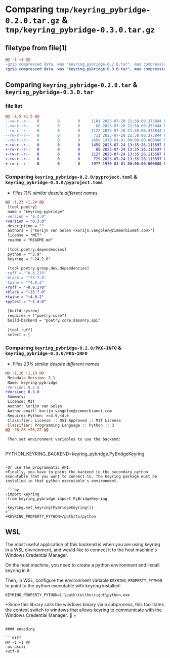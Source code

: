 # Comparing `tmp/keyring_pybridge-0.2.0.tar.gz` & `tmp/keyring_pybridge-0.3.0.tar.gz`

## filetype from file(1)

```diff
@@ -1 +1 @@
-gzip compressed data, was "keyring_pybridge-0.2.0.tar", max compression
+gzip compressed data, was "keyring_pybridge-0.3.0.tar", max compression
```

## Comparing `keyring_pybridge-0.2.0.tar` & `keyring_pybridge-0.3.0.tar`

### file list

```diff
@@ -1,5 +1,5 @@
--rw-r--r--   0        0        0     1181 2023-07-20 21:38:00.373844 keyring_pybridge-0.2.0/README.md
--rw-r--r--   0        0        0       68 2023-07-20 21:38:00.373844 keyring_pybridge-0.2.0/keyring_pybridge/__init__.py
--rw-r--r--   0        0        0     1122 2023-07-20 21:38:00.373844 keyring_pybridge-0.2.0/keyring_pybridge/backend.py
--rw-r--r--   0        0        0      711 2023-07-20 21:38:00.373844 keyring_pybridge-0.2.0/pyproject.toml
--rw-r--r--   0        0        0     1699 1970-01-01 00:00:00.000000 keyring_pybridge-0.2.0/PKG-INFO
+-rw-r--r--   0        0        0     1459 2023-07-24 13:35:26.115597 keyring_pybridge-0.3.0/README.md
+-rw-r--r--   0        0        0       68 2023-07-24 13:35:26.115597 keyring_pybridge-0.3.0/keyring_pybridge/__init__.py
+-rw-r--r--   0        0        0     2127 2023-07-24 13:35:26.115597 keyring_pybridge-0.3.0/keyring_pybridge/backend.py
+-rw-r--r--   0        0        0      729 2023-07-24 13:35:26.115597 keyring_pybridge-0.3.0/pyproject.toml
+-rw-r--r--   0        0        0     1977 1970-01-01 00:00:00.000000 keyring_pybridge-0.3.0/PKG-INFO
```

### Comparing `keyring_pybridge-0.2.0/pyproject.toml` & `keyring_pybridge-0.3.0/pyproject.toml`

 * *Files 11% similar despite different names*

```diff
@@ -1,23 +1,24 @@
 [tool.poetry]
 name = "keyring-pybridge"
-version = "0.2.0"
+version = "0.3.0"
 description = ""
 authors = ["Korijn van Golen <korijn.vangolen@zimmerbiomet.com>"]
 license = "MIT"
 readme = "README.md"
 
 [tool.poetry.dependencies]
 python = "^3.9"
 keyring = "~24.2.0"
 
 [tool.poetry.group.dev.dependencies]
-ruff = "^0.0.278"
-black = "^23.7.0"
-twine = "^4.0.2"
+ruff = "~0.0.278"
+black = "~23.7.0"
+twine = "~4.0.2"
+pytest = "~7.4.0"
 
 [build-system]
 requires = ["poetry-core"]
 build-backend = "poetry.core.masonry.api"
 
 [tool.ruff]
 select = [
```

### Comparing `keyring_pybridge-0.2.0/PKG-INFO` & `keyring_pybridge-0.3.0/PKG-INFO`

 * *Files 23% similar despite different names*

```diff
@@ -1,10 +1,10 @@
 Metadata-Version: 2.1
 Name: keyring-pybridge
-Version: 0.2.0
+Version: 0.3.0
 Summary: 
 License: MIT
 Author: Korijn van Golen
 Author-email: korijn.vangolen@zimmerbiomet.com
 Requires-Python: >=3.9,<4.0
 Classifier: License :: OSI Approved :: MIT License
 Classifier: Programming Language :: Python :: 3
@@ -26,28 +26,27 @@
 
 Then set environment variables to use the backend:
 
 ```
 PYTHON_KEYRING_BACKEND=keyring_pybridge.PyBridgeKeyring
 ```
 
-Or use the programmatic API:
+Finally, you have to point the backend to the secondary python executable that you want to connect to. The keyring package must be installed in that python executable's environment.
 
-```py
-import keyring
-from keyring_pybridge import PyBridgeKeyring
-
-keyring.set_keyring(PyBridgeKeyring())
+```
+KEYRING_PROPERTY_PYTHON=/path/to/python
 ```
 
 ## WSL
 
 The most useful application of this backend is when you are using keyring in a WSL environment, and would like to connect it to the host machine's Windows Credential Manager.
 
 On the host machine, you need to create a python environment and install keyring in it.
 
 Then, in WSL, configure the environment variable `KEYRING_PROPERTY_PYTHON` to point to the python executable with keyring installed:
 
 ```
 KEYRING_PROPERTY_PYTHON=C:\path\to\the\right\python.exe
 ```
 
+Since this library calls the windows binary via a subprocess, this facilitates the context switch to windows that allows keyring to communicate with the Windows Credential Manager. 🎉
+
```

#### encoding

```diff
@@ -1 +1 @@
-us-ascii
+utf-8
```

